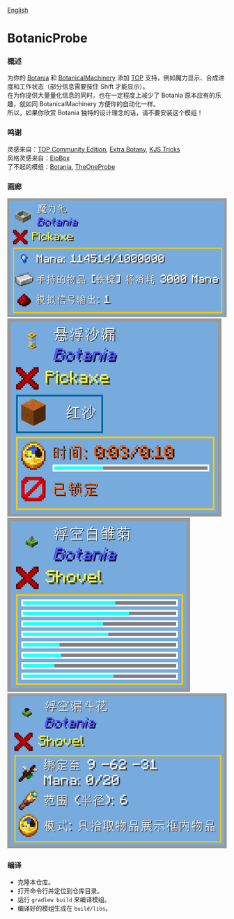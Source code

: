 [English](./README_EN.md)

# BotanicProbe

### 概述
为你的 [Botania](https://www.curseforge.com/minecraft/mc-mods/botania) 和 [BotanicalMachinery](https://www.curseforge.com/minecraft/mc-mods/botanical-machinery) 添加 [TOP](https://www.curseforge.com/minecraft/mc-mods/the-one-probe) 支持，例如魔力显示、合成进度和工作状态（部分信息需要按住 Shift 才能显示）。<br>
在为你提供大量量化信息的同时，也在一定程度上减少了 Botania 原本应有的乐趣，就如同 BotanicalMachinery 方便你的自动化一样。<br>
所以，如果你欣赏 Botania 独特的设计理念的话，请不要安装这个模组！

### 鸣谢
灵感来自：[TOP Community Edition](https://github.com/ukmojb/The-One-Probe-Community-Edition/tree/main/src/main/java/mcjty/theoneprobe/mods/botania), [Extra Botany](https://github.com/ExtraMeteorP/Extra-Botany/tree/master/src/main/java/com/meteor/extrabotany/client/integration/theoneprobe), [KJS Tricks](https://www.mcmod.cn/post/3406.html)<br>
风格灵感来自：[EioBox](https://github.com/SleepyTrousers/EnderIO-1.5-1.12/blob/master/enderio-base/src/main/java/crazypants/enderio/base/integration/top/TOPCompatibility.java)<br>
了不起的模组：[Botania](https://github.com/VazkiiMods/Botania), [TheOneProbe](https://github.com/McJtyMods/TheOneProbe)

### 画廊
<img src="images/manapool.png" alt="manapool">
<img src="images/hourglass.png" alt="hourglass">
<img src="images/puredaisy.png" alt="puredaisy">
<img src="images/hopperhock.png" alt="hopperhock">

### 编译
- 克隆本仓库。
- 打开命令行并定位到仓库目录。
- 运行 `gradlew build` 来编译模组。
- 编译好的模组生成在 `build/libs`。